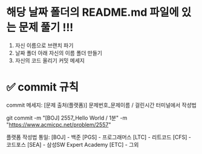 # 해당 날짜 폴더의 README.md 파일에 있는 문제 풀기 !!!
1. 자신 이름으로 브랜치 파기 
2. 날짜 폴더 아래 자신의 이름 폴더 만들기
3. 자신의 코드 올리기
   커밋 메세지

# ✅ commit 규칙
commit 메세지: [문제 출처(플랫폼)] 문제번호_문제이름 / 걸린시간
터미널에서 작성법

   git commit -m "[BOJ] 2557_Hello World / 1분" -m "https://www.acmicpc.net/problem/2557"   

플랫폼 작성법 통일:
[BOJ] - 백준
[PGS] - 프로그래머스
[LTC] - 리트코드
[CFS] - 코드포스
[SEA] - 삼성SW Expert Academy
[ETC] - 그외
